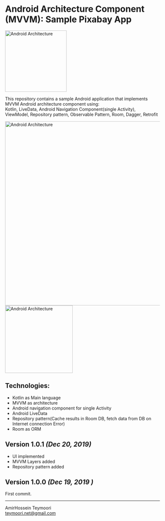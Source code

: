
# Android Architecture Component (MVVM): Sample Pixabay App  
  
<img src="http://devcast.ir/pixabay/icon.png" alt="Android Architecture " width=200 />  
  
This repository contains a sample Android application that implements MVVM Android architecture component using:  
    Kotlin, LiveData, Android Navigation Component(single Activity), ViewModel, Repository pattern, Observable Pattern, Room, Dagger, Retrofit

<img src="http://devcast.ir/pixabay/schema.png" alt="Android Architecture " width=600 />  
  
  
<img src="http://devcast.ir/pixabay/dash.png" alt="Android Architecture " width=220 /> 
  
## Technologies:  
  
* Kotlin as Main language
* MVVM as architecture  
* Android navigation component for single Activity
* Android LiveData
* Repository pattern(Cache results in Room DB, fetch data from DB on Internet connection Error)
* Room as ORM   

Version 1.0.1 *(Dec 20, 2019)*  
----------------------------  
  
 * UI implemented
 * MVVM Layers added
 * Repository pattern added
  
Version 1.0.0 *(Dec 19, 2019 )*  
----------------------------  
  
First commit.   
  
  
----------------------------  
AmirHossein Teymoori  
teymoori.net@gmail.com
